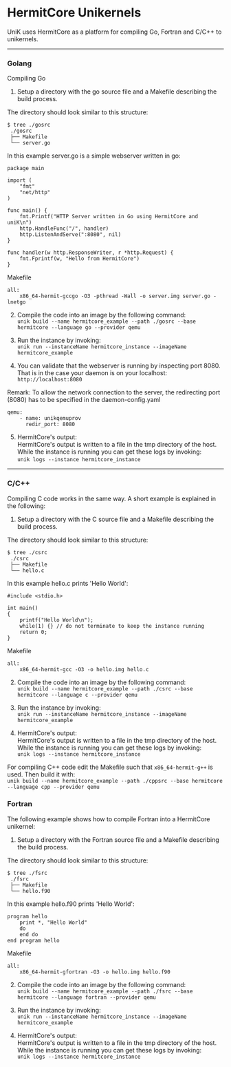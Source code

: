 # HermitCore Unikernels

UniK uses HermitCore as a platform for compiling Go, Fortran and C/C++ to unikernels.

---

### Golang
Compiling Go  

1. Setup a directory with the go source file and a Makefile describing the build process.

The directory should look similar to this structure:  

    $ tree ./gosrc  
     ./gosrc  
     ├── Makefile  
     └── server.go

In this example server.go is a simple webserver written in go:

    package main
    
    import (
        "fmt"
        "net/http"
    )

    func main() {
        fmt.Printf("HTTP Server written in Go using HermitCore and uniK\n")
        http.HandleFunc("/", handler)
        http.ListenAndServe(":8080", nil)
    }

    func handler(w http.ResponseWriter, r *http.Request) {
        fmt.Fprintf(w, "Hello from HermitCore")
    }

Makefile  

    all:
        x86_64-hermit-gccgo -O3 -pthread -Wall -o server.img server.go -lnetgo

2. Compile the code into an image by the following command:  
`unik build --name hermitcore_example --path ./gosrc --base hermitcore --language go --provider qemu`

3. Run the instance by invoking:  
`unik run --instanceName hermitcore_instance --imageName hermitcore_example`

4. You can validate that the webserver is running by inspecting port 8080. That is in the case your daemon is on your localhost:  
`http://localhost:8080`

Remark:
To allow the network connection to the server, the redirecting port (8080) has to be specified in the daemon-config.yaml

    qemu:
        - name: unikqemuprov
          redir_port: 8080

5. HermitCore's output:  
   HermitCore's output is written to a file in the tmp directory of the host. While the instance is running you can get these logs by invoking:  
`unik logs --instance hermitcore_instance`

---

### C/C++
Compiling C code works in the same way. A short example is explained in the following:

1. Setup a directory with the C source file and a Makefile describing the build process.

The directory should look similar to this structure:  

    $ tree ./csrc  
     ./csrc  
     ├── Makefile  
     └── hello.c

In this example hello.c prints 'Hello World':

    #include <stdio.h>
    
    int main()
    {
        printf("Hello World\n");
        while(1) {} // do not terminate to keep the instance running
        return 0;
    }
    
Makefile  

    all:
        x86_64-hermit-gcc -O3 -o hello.img hello.c

2. Compile the code into an image by the following command:  
`unik build --name hermitcore_example --path ./csrc --base hermitcore --language c --provider qemu`

3. Run the instance by invoking:  
`unik run --instanceName hermitcore_instance --imageName hermitcore_example`

4. HermitCore's output:  
   HermitCore's output is written to a file in the tmp directory of the host. While the instance is running you can get these logs by invoking:  
`unik logs --instance hermitcore_instance`

For compiling C++ code edit the Makefile such that `x86_64-hermit-g++` is used. Then build it with:  
`unik build --name hermitcore_example --path ./cppsrc --base hermitcore --language cpp --provider qemu`

### Fortran
The following example shows how to compile Fortran into a HermitCore unikernel:

1. Setup a directory with the Fortran source file and a Makefile describing the build process.

The directory should look similar to this structure:  

    $ tree ./fsrc  
     ./fsrc  
     ├── Makefile  
     └── hello.f90

In this example hello.f90 prints 'Hello World':

    program hello
        print *, "Hello World"
	    do
	    end do
    end program hello

Makefile  

    all:
	    x86_64-hermit-gfortran -O3 -o hello.img hello.f90
    
2. Compile the code into an image by the following command:  
`unik build --name hermitcore_example --path ./fsrc --base hermitcore --language fortran --provider qemu`

3. Run the instance by invoking:  
`unik run --instanceName hermitcore_instance --imageName hermitcore_example`

4. HermitCore's output:  
   HermitCore's output is written to a file in the tmp directory of the host. While the instance is running you can get these logs by invoking:  
`unik logs --instance hermitcore_instance`
